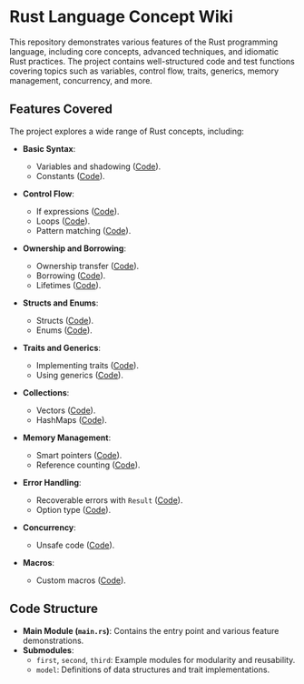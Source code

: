 # Rust Language Concept Wiki

This repository demonstrates various features of the Rust programming language, including core concepts, advanced techniques, and idiomatic Rust practices. The project contains well-structured code and test functions covering topics such as variables, control flow, traits, generics, memory management, concurrency, and more.
## Features Covered
The project explores a wide range of Rust concepts, including:

- **Basic Syntax**:
  - Variables and shadowing ([Code](https://github.com/VArtzy/rust-lang-concept/blob/main/src/main.rs#L88)).
  - Constants ([Code](https://github.com/VArtzy/rust-lang-concept/blob/main/src/main.rs#L366)).

- **Control Flow**:
  - If expressions ([Code](https://github.com/VArtzy/rust-lang-concept/blob/main/src/main.rs#L634)).
  - Loops ([Code](https://github.com/VArtzy/rust-lang-concept/blob/main/src/main.rs#L648)).
  - Pattern matching ([Code](https://github.com/VArtzy/rust-lang-concept/blob/main/src/main.rs#L1113)).

- **Ownership and Borrowing**:
  - Ownership transfer ([Code](https://github.com/VArtzy/rust-lang-concept/blob/main/src/main.rs#L299)).
  - Borrowing ([Code](https://github.com/VArtzy/rust-lang-concept/blob/main/src/main.rs#L740)).
  - Lifetimes ([Code](https://github.com/VArtzy/rust-lang-concept/blob/main/src/main.rs#L1333)).

- **Structs and Enums**:
  - Structs ([Code](https://github.com/VArtzy/rust-lang-concept/blob/main/src/main.rs#L924)).
  - Enums ([Code](https://github.com/VArtzy/rust-lang-concept/blob/main/src/main.rs#L1014)).

- **Traits and Generics**:
  - Implementing traits ([Code](https://github.com/VArtzy/rust-lang-concept/blob/main/src/main.rs#L1184)).
  - Using generics ([Code](https://github.com/VArtzy/rust-lang-concept/blob/main/src/main.rs#L1222)).

- **Collections**:
  - Vectors ([Code](https://github.com/VArtzy/rust-lang-concept/blob/main/src/main.rs#L1488)).
  - HashMaps ([Code](https://github.com/VArtzy/rust-lang-concept/blob/main/src/main.rs#L1524)).

- **Memory Management**:
  - Smart pointers ([Code](https://github.com/VArtzy/rust-lang-concept/blob/main/src/main.rs#L1575)).
  - Reference counting ([Code](https://github.com/VArtzy/rust-lang-concept/blob/main/src/main.rs#L1613)).

- **Error Handling**:
  - Recoverable errors with `Result` ([Code](https://github.com/VArtzy/rust-lang-concept/blob/main/src/main.rs#L1688)).
  - Option type ([Code](https://github.com/VArtzy/rust-lang-concept/blob/main/src/main.rs#L1444)).

- **Concurrency**:
  - Unsafe code ([Code](https://github.com/VArtzy/rust-lang-concept/blob/main/src/main.rs#L1745)).

- **Macros**:
  - Custom macros ([Code](https://github.com/VArtzy/rust-lang-concept/blob/main/src/main.rs#L1776)).

## Code Structure
- **Main Module (`main.rs`)**: Contains the entry point and various feature demonstrations.
- **Submodules**:
  - `first`, `second`, `third`: Example modules for modularity and reusability.
  - `model`: Definitions of data structures and trait implementations.
